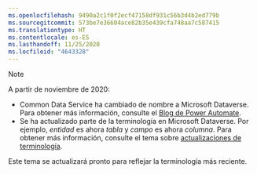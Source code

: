 ```yaml
---
ms.openlocfilehash: 9490a2c1f0f2ecf47158df931c56b3d4b2ed779b
ms.sourcegitcommit: 573be7e36604ace82b35e439cfa748aa7c587415
ms.translationtype: HT
ms.contentlocale: es-ES
ms.lasthandoff: 11/25/2020
ms.locfileid: "4643328"
---
```

> [!NOTE]
> A partir de noviembre de 2020:
>
> - Common Data Service ha cambiado de nombre a Microsoft Dataverse. Para obtener más información, consulte el [Blog de Power Automate](https://aka.ms/PAuAppBlog).
> - Se ha actualizado parte de la terminología en Microsoft Dataverse. Por ejemplo, *entidad* es ahora *tabla* y *campo* es ahora *columna*. Para obtener más información, consulte el tema sobre [actualizaciones de terminología](https://go.microsoft.com/fwlink/?linkid=2147247).
>
> Este tema se actualizará pronto para reflejar la terminología más reciente.
